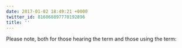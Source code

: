```yaml
---
date: 2017-01-02 18:49:21 +0000
twitter_id: 816068897770192896
title: ''
---
```


<!-- Tweet at https://twitter.com/statuses/ is either deleted or protected. -->

Please note, both for those hearing the term and those using the term:

